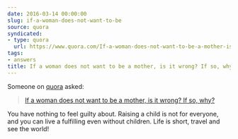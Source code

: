 ```yaml
---
date: 2016-03-14 00:00:00
slug: if-a-woman-does-not-want-to-be
source: quora
syndicated:
- type: quora
  url: https://www.quora.com/If-a-woman-does-not-want-to-be-a-mother-is-it-wrong-If-so-why/answer/Roy-Tang
tags:
- answers
title: If a woman does not want to be a mother, is it wrong? If so, why?
---
```


Someone on [quora](https://quora.com) asked:

> [If a woman does not want to be a mother, is it wrong? If so, why?](https://www.quora.com/If-a-woman-does-not-want-to-be-a-mother-is-it-wrong-If-so-why/answer/Roy-Tang)


You have nothing to feel guilty about. Raising a child is not for everyone, and you can live a fulfilling even without children. Life is short, travel and see the world!